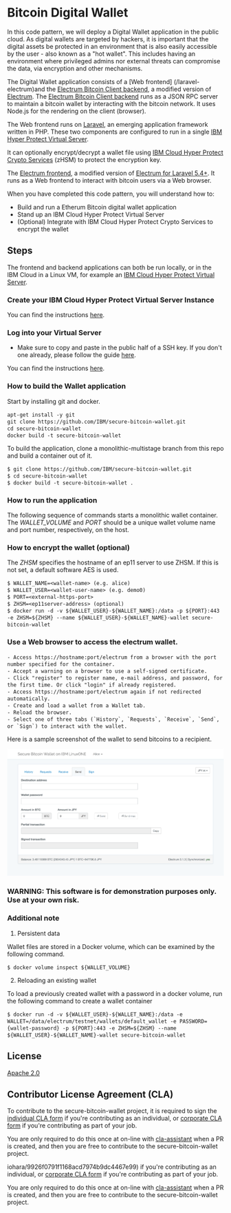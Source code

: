 # Bitcoin Digital Wallet

In this code pattern, we will deploy a Digital Wallet application in the public cloud. As digital wallets are targeted by hackers, it is important that the digital assets be protected in an environment that is also easily accessible by the user - also known as a "hot wallet". This includes having an environment where privileged admins nor external threats can compromise the data, via encryption and other mechanisms.

The Digital Wallet application consists of a [Web frontend] (/laravel-electrum)and the [Electrum Bitcoin Client backend](/electrum), a modified version of [Electrum](https://github.com/spesmilo/electrum). The [Electrum Bitcoin Client backend](/electrum) runs as a JSON RPC server to maintain a bitcoin wallet by interacting with the bitcoin network. It uses Node.js for the rendering on the client (browser).

The Web frontend runs on [Laravel](https://laravel.com/), an emerging application framework written in PHP. These two components are configured to run in a single [IBM Hyper Protect Virtual Server](https://cloud.ibm.com/catalog/services/hyper-protect-virtual-server).

It can optionally encrypt/decrypt a wallet file using [IBM Cloud Hyper Protect Crypto Services](https://cloud.ibm.com/catalog/services/hyper-protect-crypto-services) (zHSM) to protect the encryption key. 

The [Electrum frontend](/laravel-electrum), a modified version of [Electrum for Laravel 5.4+](https://github.com/AraneaDev/laravel-electrum). It runs as a Web frontend to interact with bitcoin users via a Web browser.



When you have completed this code pattern, you will understand how to:

* Build and run a Etherum Bitcoin digital wallet application 
* Stand up an IBM Cloud Hyper Protect Virtual Server
* (Optional) Integrate with IBM Cloud Hyper Protect Crypto Services to encrypt the wallet


## Steps

The frontend and backend applications can both be run locally, or in
the IBM Cloud in a Linux VM, for example an [IBM Cloud Hyper Protect
Virtual Server](https://cloud.ibm.com/catalog/services/hyper-protect-virtual-server).

### Create your IBM Cloud Hyper Protect Virtual Server Instance

You can find the instructions [here](https://cloud.ibm.com/docs/services/hp-virtual-servers?topic=hp-virtual-servers-provision).

### Log into your Virtual Server

   * Make sure to copy and paste in the public half of a SSH key. If you don't one already, please follow the guide [here]( https://cloud.ibm.com/docs/vpc?topic=vpc-ssh-keys).

  You can find the instructions [here](https://cloud.ibm.com/docs/services/hp-virtual-servers?topic=hp-virtual-servers-connect_vs).

### How to build the Wallet application

Start by installing git and docker.

```
apt-get install -y git
git clone https://github.com/IBM/secure-bitcoin-wallet.git
cd secure-bitcoin-wallet
docker build -t secure-bitcoin-wallet
```

To build the application, clone a monolithic-multistage branch from this repo and build a container out of it.

```
$ git clone https://github.com/IBM/secure-bitcoin-wallet.git
$ cd secure-bitcoin-wallet
$ docker build -t secure-bitcoin-wallet .
```

### How to run the application

The following sequence of commands starts a monolithic wallet container.
The *WALLET_VOLUME* and *PORT* should be a unique wallet volume name and port number, respectively, on the host. 

### How to encrypt the wallet (optional)
The *ZHSM* specifies the hostname of an ep11 server to use ZHSM. If this is not set, a default software AES is used.

```
$ WALLET_NAME=<wallet-name> (e.g. alice)
$ WALLET_USER=<wallet-user-name> (e.g. demo0)
$ PORT=<external-https-port>
$ ZHSM=<ep11server-address> (optional)
$ docker run -d -v ${WALLET_USER}-${WALLET_NAME}:/data -p ${PORT}:443 -e ZHSM=${ZHSM} --name ${WALLET_USER}-${WALLET_NAME}-wallet secure-bitcoin-wallet
```

### Use a Web browser to access the electrum wallet.

```
- Access https://hostname:port/electrum from a browser with the port number specified for the container.
- Accept a warning on a browser to use a self-signed certificate.
- Click "register" to register name, e-mail address, and password, for the first time. Or click "login" if already registered.
- Access https://hostname:port/electrum again if not redirected automatically.
- Create and load a wallet from a Wallet tab.
- Reload the browser.
- Select one of three tabs (`History`, `Requests`, `Receive`, `Send`, or `Sign`) to interact with the wallet.

```

Here is a sample screenshot of the wallet to send bitcoins to a recipient.


![A screenshot](./screenshot.png)

### WARNING: This software is for demonstration purposes only. Use at your own risk.


### Additional note

1. Persistent data

Wallet files are stored in a Docker volume, which can be examined by the following command.

```
$ docker volume inspect ${WALLET_VOLUME}
```

2. Reloading an existing wallet

To load a previously created wallet with a password in a docker volume, run the following command to create a wallet container

```
$ docker run -d -v ${WALLET_USER}-${WALLET_NAME}:/data -e WALLET=/data/electrum/testnet/wallets/default_wallet -e PASSWORD={wallet-password} -p ${PORT}:443 -e ZHSM=${ZHSM} --name ${WALLET_USER}-${WALLET_NAME}-wallet secure-bitcoin-wallet
```

## License

[Apache 2.0](https://github.com/IBM/secure-bitcoin-wallet/blob/master/LICENSE)

## Contributor License Agreement (CLA)

To contribute to the secure-bitcoin-wallet project, it is required to sign the 
[individual CLA form](https://gist.github.com/moriohara/9926f0791f1168acd7974b9dc4467e99) 
if you're contributing as an individual, or 
[corporate CLA form](https://gist.github.com/moriohara/018efe7c8b3247da3e77ddbf56f55c2e) 
if you're contributing as part of your job.

You are only required to do this once at on-line with [cla-assistant](https://github.com/cla-assistant/cla-assistant) when a PR is created, and then you are free to contribute to the secure-bitcoin-wallet project.



iohara/9926f0791f1168acd7974b9dc4467e99) 
if you're contributing as an individual, or 
[corporate CLA form](https://gist.github.com/moriohara/018efe7c8b3247da3e77ddbf56f55c2e) 
if you're contributing as part of your job.

You are only required to do this once at on-line with [cla-assistant](https://github.com/cla-assistant/cla-assistant) when a PR is created, and then you are free to contribute to the secure-bitcoin-wallet project.
